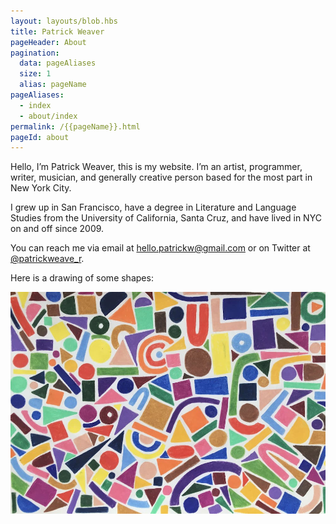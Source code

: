 ```yaml
---
layout: layouts/blob.hbs
title: Patrick Weaver
pageHeader: About
pagination:
  data: pageAliases
  size: 1
  alias: pageName
pageAliases:
  - index
  - about/index
permalink: /{{pageName}}.html
pageId: about
---
```


Hello, I’m Patrick Weaver, this is my website. I’m an artist, programmer, writer, musician, and generally creative person based for the most part in New York City.

I grew up in San Francisco, have a degree in Literature and Language Studies from the University of California, Santa Cruz, and have lived in NYC on and off since 2009.

You can reach me via email at [hello.patrickw@gmail.com](mailto:hello.patrickw@gmail.com) or on Twitter at [@patrickweave_r](https://twitter.com/patrickweave_r).

Here is a drawing of some shapes:

![A drawing of many colorful shapes](/images/about/shapes.jpg)
